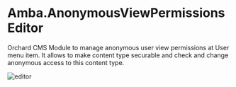 # Amba.AnonymousViewPermissionsEditor
Orchard CMS Module to manage anonymous user view permissions at User menu item.
It allows to make content type securable and check and change anonymous access to this content type.

![editor](https://github.com/musukvl/Amba.AnonymousViewPermissionsEditor/blob/master/editor.png)
